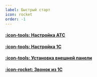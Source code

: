 ```yaml
---
label: Быстрый старт
icon: rocket
order: -1
---
```


#### [:icon-tools: Настройка АТС](/get-started/nastroyka_ats)
#### [:icon-tools: Настройка 1C](/get-started/nastroyka_1c/)
#### [:icon-tools: Установка внешней панели](/get-started/install)
#### [:icon-rocket: Звонок из 1С](/get-started/proverka_integracii)
